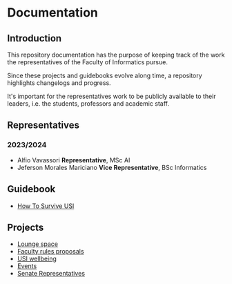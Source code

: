 # Documentation

## Introduction

This repository documentation has the purpose of keeping track of the
work the representatives of the Faculty of Informatics pursue.

Since these projects and guidebooks evolve along time,
a repository highlights changelogs and progress.

It's important for the representatives work to be publicly available to
their leaders, i.e. the students, professors and academic staff.  

## Representatives

### 2023/2024

- Alfio Vavassori **Representative**, MSc AI
- Jeferson Morales Mariciano **Vice Representative**, BSc Informatics

## Guidebook
- [How To Survive USI](#)

## Projects
- [Lounge space](#)
- [Faculty rules proposals](#)
- [USI wellbeing](#)
- [Events](#)
- [Senate Representatives](#)
